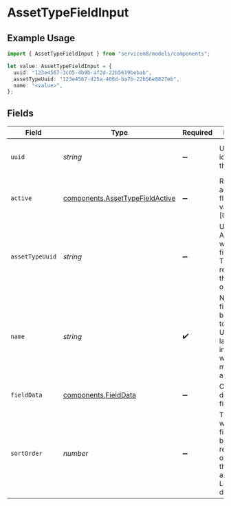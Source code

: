 # AssetTypeFieldInput

## Example Usage

```typescript
import { AssetTypeFieldInput } from "servicem8/models/components";

let value: AssetTypeFieldInput = {
  uuid: "123e4567-3c05-4b9b-af2d-22b5619bebab",
  assetTypeUuid: "123e4567-d25a-406d-ba7b-22b56e8827eb",
  name: "<value>",
};
```

## Fields

| Field                                                                                                                          | Type                                                                                                                           | Required                                                                                                                       | Description                                                                                                                    | Example                                                                                                                        |
| ------------------------------------------------------------------------------------------------------------------------------ | ------------------------------------------------------------------------------------------------------------------------------ | ------------------------------------------------------------------------------------------------------------------------------ | ------------------------------------------------------------------------------------------------------------------------------ | ------------------------------------------------------------------------------------------------------------------------------ |
| `uuid`                                                                                                                         | *string*                                                                                                                       | :heavy_minus_sign:                                                                                                             | Unique identifier for this record                                                                                              | 123e4567-3c05-4b9b-af2d-22b5619bebab                                                                                           |
| `active`                                                                                                                       | [components.AssetTypeFieldActive](../../models/components/assettypefieldactive.md)                                             | :heavy_minus_sign:                                                                                                             | Record active/deleted flag.  Valid values are [0,1]                                                                            |                                                                                                                                |
| `assetTypeUuid`                                                                                                                | *string*                                                                                                                       | :heavy_minus_sign:                                                                                                             | UUID of the Asset Type to which this field belongs. This field is read-only in the API. (Read only)                            | 123e4567-d25a-406d-ba7b-22b56e8827eb                                                                                           |
| `name`                                                                                                                         | *string*                                                                                                                       | :heavy_check_mark:                                                                                                             | Name of the field that will be displayed to users. Used as a label for the input field when managing assets.                   |                                                                                                                                |
| `fieldData`                                                                                                                    | [components.FieldData](../../models/components/fielddata.md)                                                                   | :heavy_minus_sign:                                                                                                             | Configuration data for the field                                                                                               |                                                                                                                                |
| `sortOrder`                                                                                                                    | *number*                                                                                                                       | :heavy_minus_sign:                                                                                                             | The order in which this field should be displayed relative to other fields of the same asset type. Lower values display first. |                                                                                                                                |